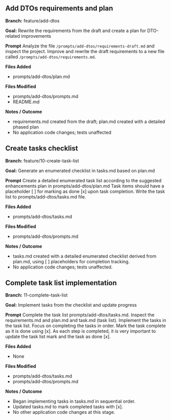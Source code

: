 ## Add DTOs requirements and plan

**Branch:** feature/add-dtos

**Goal:** Rewrite the requirements from the draft and create a plan for DTO-related improvements

**Prompt**
Analyze the file `/prompts/add-dtos/requirements-draft.md` and inspect the project. Improve and rewrite the draft
requirements to a new file called `/prompts/add-dtos/requirements.md`.

**Files Added**
- prompts/add-dtos/plan.md

**Files Modified**
- prompts/add-dtos/prompts.md
- README.md

**Notes / Outcome**
- requirements.md created from the draft; plan.md created with a detailed phased plan
- No application code changes; tests unaffected

## Create tasks checklist

**Branch:** feature/10-create-task-list

**Goal:** Generate an enumerated checklist in tasks.md based on plan.md

**Prompt**
Create a detailed enumerated task list according to the suggested enhancements plan in prompts/add-dtos/plan.md 
Task items should have a placeholder [ ] for marking as done [x] upon task completion. 
Write the task list to prompts/add-dtos/tasks.md file.

**Files Added**
- prompts/add-dtos/tasks.md

**Files Modified**
- prompts/add-dtos/prompts.md

**Notes / Outcome**
- tasks.md created with a detailed enumerated checklist derived from plan.md, using [ ] placeholders for completion tracking.
- No application code changes; tests unaffected.

## Complete task list implementation

**Branch:** 11-complete-task-list

**Goal:** Implement tasks from the checklist and update progress

**Prompt**
Complete the task list prompts/add-dtos/tasks.md. Inspect the requirements.md and plan.md and task.md (task list). Implement the tasks in the task list. Focus on completing the tasks in order. Mark the task complete as it is done using [x]. As each step is completed, it is very important to update the task list mark and the task as done [x].

**Files Added**
- None

**Files Modified**
- prompts/add-dtos/tasks.md
- prompts/add-dtos/prompts.md

**Notes / Outcome**
- Began implementing tasks in tasks.md in sequential order.
- Updated tasks.md to mark completed tasks with [x].
- No other application code changes at this stage.
